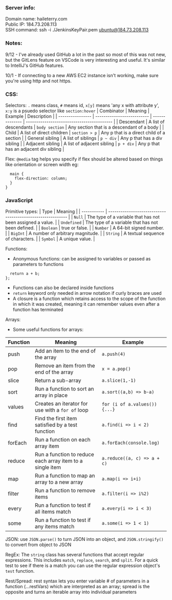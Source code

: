 ### Server info:  

Domain name: haileterry.com  
Public IP: 184.73.208.113  
SSH command: ssh -i ./JenkinsKeyPair.pem ubuntu@184.73.208.113

### Notes:
9/12 - I've already used GitHub a lot in the past so most of this was not new, but the GitLens feature on VSCode is very interesting and useful. It's similar to IntelliJ's GitHub features.

10/1 - If connecting to a new AWS EC2 instance isn't working, make sure you're using http and not https.

### CSS:
Selectors: `.` means class, `#` means id, `x[y]` means 'any x with attribute y', `x:y` is a psuedo selector like `section:hover`
| Combinator       | Meaning                    | Example        | Description                                |
| ---------------- | -------------------------- | -------------- | ------------------------------------------ |
| Descendant       | A list of descendants      | `body section` | Any section that is a descendant of a body |
| Child            | A list of direct children  | `section > p`  | Any p that is a direct child of a section  |
| General sibling  | A list of siblings         | `p ~ div`      | Any p that has a div sibling               |
| Adjacent sibling | A list of adjacent sibling | `p + div`      | Any p that has an adjacent div sibling     |

Flex: `@media` tag helps you specify if flex should be altered based on things like orientation or screen width
eg:
```@media (orientation: portrait) {
  main {
    flex-direction: column;
  }
}
```

### JavaScript
Primitive types:
| Type        | Meaning                                                    |
| ----------- | ---------------------------------------------------------- |
| `Null`      | The type of a variable that has not been assigned a value. |
| `Undefined` | The type of a variable that has not been defined.          |
| `Boolean`   | true or false.                                             |
| `Number`    | A 64-bit signed number.                                    |
| `BigInt`    | A number of arbitrary magnitude.                           |
| `String`    | A textual sequence of characters.                          |
| `Symbol`    | A unique value.                                            |

Functions:
- Anonymous functions: can be assigned to variables or passed as parameters to functions
```const add = function (a, b) {
  return a + b;
};
```
- Functions can also be declared inside functions
- `return` keyword only needed in arrow notation if curly braces are used
- A closure is a function which retains access to the scope of the function in which it was created, meaning it can remember values even after a function has terminated

Arrays:
- Some useful functions for arrays:

| Function | Meaning                                                   | Example                       |
| -------- | --------------------------------------------------------- | ----------------------------- |
| push     | Add an item to the end of the array                       | `a.push(4)`                   |
| pop      | Remove an item from the end of the array                  | `x = a.pop()`                 |
| slice    | Return a sub-array                                        | `a.slice(1,-1)`               |
| sort     | Run a function to sort an array in place                  | `a.sort((a,b) => b-a)`        |
| values   | Creates an iterator for use with a `for of` loop          | `for (i of a.values()) {...}` |
| find     | Find the first item satisfied by a test function          | `a.find(i => i < 2)`          |
| forEach  | Run a function on each array item                         | `a.forEach(console.log)`      |
| reduce   | Run a function to reduce each array item to a single item | `a.reduce((a, c) => a + c)`   |
| map      | Run a function to map an array to a new array             | `a.map(i => i+i)`             |
| filter   | Run a function to remove items                            | `a.filter(i => i%2)`          |
| every    | Run a function to test if all items match                 | `a.every(i => i < 3)`         |
| some     | Run a function to test if any items match                 | `a.some(i => 1 < 1)`          |

JSON: use `JSON.parse()` to turn JSON into an object, and `JSON.stringify()` to convert from object to JSON

RegEx: The `string` class has several functions that accept regular expressions. This includes `match`, `replace`, `search`, and `split`. For a quick test to see if there is a match you can use the regular expression object's `test` function.

Rest/Spread: rest syntax lets you enter variable # of parameters in a function (...restVars) which are interpreted as an array; spread is the opposite and turns an iterable array into individual parameters
